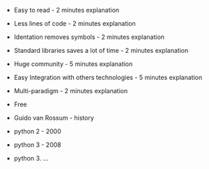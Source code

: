 - Easy to read - 2 minutes explanation
- Less lines of code - 2 minutes explanation
- Identation removes symbols - 2 minutes explanation
- Standard libraries saves a lot of time - 2 minutes explanation
- Huge community - 5 minutes explanation
- Easy Integration with others technologies - 5 minutes explanation
- Multi-paradigm - 2 minutes explanation
- Free

- Guido van Rossum - history
- python 2 - 2000
- python 3 - 2008
- python 3. ...
